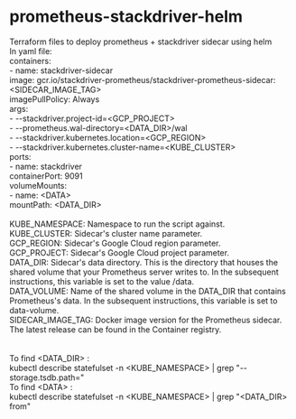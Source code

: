 # prometheus-stackdriver-helm
Terraform files to deploy prometheus + stackdriver sidecar using helm <br />
In yaml file: <br />
    containers: <br />
      - name: stackdriver-sidecar <br />
        image: gcr.io/stackdriver-prometheus/stackdriver-prometheus-sidecar:<SIDECAR_IMAGE_TAG> <br />
        imagePullPolicy: Always <br />
        args: <br />
          - --stackdriver.project-id=<GCP_PROJECT> <br />
          - --prometheus.wal-directory=<DATA_DIR>/wal <br />
          - --stackdriver.kubernetes.location=<GCP_REGION> <br />
          - --stackdriver.kubernetes.cluster-name=<KUBE_CLUSTER> <br />
          ports: <br />
          - name: stackdriver <br />
            containerPort: 9091 <br />
        volumeMounts: <br />
          - name:    \<DATA> <br />
            mountPath: <DATA_DIR> <br />
   <br />
KUBE_NAMESPACE: Namespace to run the script against. <br />
KUBE_CLUSTER: Sidecar's cluster name parameter. <br />
GCP_REGION: Sidecar's Google Cloud region parameter. <br />
GCP_PROJECT: Sidecar's Google Cloud project parameter. <br />
DATA_DIR: Sidecar's data directory. This is the directory that houses the shared volume that your Prometheus server writes to. In the subsequent instructions, this variable is set to the value /data. <br />
DATA_VOLUME: Name of the shared volume in the DATA_DIR that contains Prometheus's data. In the subsequent instructions, this variable is set to data-volume. <br />
SIDECAR_IMAGE_TAG: Docker image version for the Prometheus sidecar. The latest release can be found in the Container registry. <br />
   <br />
   <br />
To find <DATA_DIR> : <br />
kubectl describe statefulset -n <KUBE_NAMESPACE> | grep "--storage.tsdb.path=" <br />
To find \<DATA> : <br />
kubectl describe statefulset -n <KUBE_NAMESPACE> | grep "\<DATA_DIR> from" <br />
   <br /> 
     <br />
